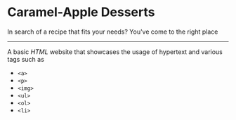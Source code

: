 # Caramel-Apple Desserts

In search of a recipe that fits your needs? You've come to the right place

---

A basic *HTML* website that showcases the usage of hypertext and various tags such as
- `<a>`
- `<p>`
- `<img>`
- `<ul>`
- `<ol>`
- `<li>`